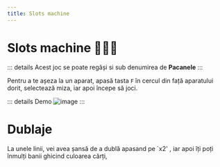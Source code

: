 ```yaml
---
title: Slots machine
---
```


# Slots machine 💁‍♂🎰


::: details
Acest joc se poate regăși si sub denumirea de **Pacanele**
:::

Pentru a te așeza la un aparat, apasă tasta `F` în cercul din față aparatului dorit, selectează miza, iar apoi începe să joci.

::: details Demo
![image](https://i.imgur.com/BBDpn90.gif)
:::

# Dublaje

La unele linii, vei avea șansă de a dublă apasand pe `x2' , iar apoi îți poți înmulți banii ghicind culoarea cărți,
